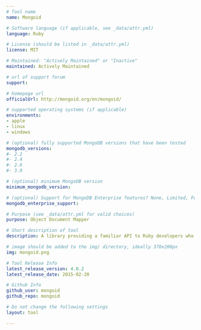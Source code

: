 ```yaml
---
# Tool name
name: Mongoid

# Software language (if applicable, see _data/attr.yml)
language: Ruby

# License (should be listed in _data/attr.yml)
license: MIT

# Maintained: "Actively Maintained" or "Inactive"
maintained: Actively Maintained

# url of support forum
support: 

# homepage url
officialUrl: http://mongoid.org/en/mongoid/

# supported operating systems (if applicable)
environments:
- apple
- linux
- windows

# (optional) fully supported MongoDB versions that have been tested
mongodb_versions:
#- 2.2
#- 2.4
#- 2.6
#- 3.0

# (optional) minimum MongoDB version
minimum_mongodb_version:

# (optional) Support for MongoDB Enterprise features? None, Limited, Full
mongodb_enterprise_support: 

# Purpose (see _data/attr.yml for valid choices)
purpose: Object Document Mapper

# Short description of tool
description: A library providing a familiar API to Ruby developers who have used Active Record or Data Mapper.

# image should be added to the img/ directory, ideally 370x200px
img: mongoid.png

# Tool Release Info
latest_release_version: 4.0.2
latest_release_date: 2015-02-20

# Github Info
github_user: mongoid
github_repo: mongoid

# Do not change the following settings
layout: tool

---
```

